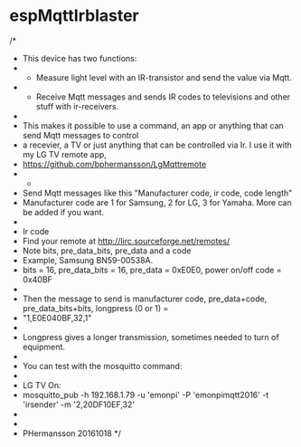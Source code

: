 # espMqttIrblaster
/*
* This device has two functions:
* - Measure light level with an IR-transistor and send the value via Mqtt.
* - Receive Mqtt messages and sends IR codes to televisions  and other stuff with ir-receivers. 
* 
* This makes it possible to use a command, an app or anything that can send Mqtt messages to control 
* a recevier, a TV or just anything that can be controlled via Ir. I use it with my LG TV remote app, 
* https://github.com/bphermansson/LgMqttremote
* * 
* Send Mqtt messages like this "Manufacturer code, ir code, code length"
* Manufacturer code are 1 for Samsung, 2 for LG, 3 for Yamaha. More can be added if you want. 
* 
* Ir code 
* Find your remote at http://lirc.sourceforge.net/remotes/
* Note bits, pre_data_bits, pre_data and a code
* Example, Samsung BN59-00538A. 
* bits = 16, pre_data_bits = 16, pre_data = 0xE0E0, power on/off code = 0x40BF
* 
* Then the message to send is manufacturer code, pre_data+code, pre_data_bits+bits, longpress (0 or 1) =
* "1,E0E040BF,32,1"
* 
* Longpress gives a longer transmission, sometimes needed to turn of equipment.
* 
* You can test with the mosquitto command:
* 
* LG TV On:
* mosquitto_pub -h 192.168.1.79 -u 'emonpi' -P 'emonpimqtt2016' -t 'irsender' -m '2,20DF10EF,32'
*
*
* PHermansson 20161018
*/
